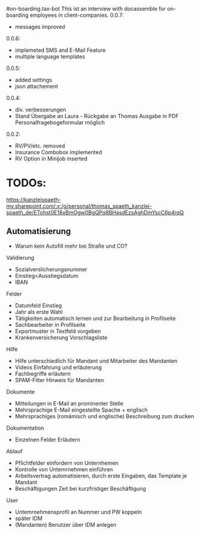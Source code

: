 #on-boarding.tax-bot
This ist an interview with docassemble for on-boarding employees in client-companies. 
0.0.7:
- messages improved

0.0.6:
- implemeted SMS and E-Mail Feature
- multiple language templates

0.0.5:
- added settings
- json attachement

0.0.4:
- div. verbesserungen
- Stand Übergabe an Laura - Rückgabe an Thomas Ausgabe in PDF Personalfragebogeformular möglich

0.0.2: 
- RV/PV/etc. removed
- Insurance Combobox implemented
- RV Option in Minijob inserted

# TODOs:

https://kanzleispaeth-my.sharepoint.com/:x:/g/personal/thomas_spaeth_kanzlei-spaeth_de/ETohst0E18xBmOgw0BgQPq8BHasdEzsAghDmYscC6p4rqQ

## Automatisierung
- Warum kein Autofill mehr bei Straße und CO?

Validierung
- Sozialverslicherungsnummer
- Einstieg<Ausstiegsdatum
- IBAN

Felder
- Datumfeld Einstieg
- Jahr als erste Wahl
- Tätigkeiten automatisch lernen und zur Bearbeitung in Profilseite
- Sachbearbeiter in Profilseite
- Exportmuster in Textfeld vorgeben
- Krankenversicherung Vorschlagsliste

Hilfe
- Hilfe unterschiedlich für Mandant und Mitarbeiter des Mandanten
- Videos Einfahrung und erläuterung
- Fachbegriffe erläutern
- SPAM-Filter Hinweis für Mandanten

Dokumente
- Mitteilungen in E-Mail an prominenter Stelle
- Mehrsprachige E-Mail eingestellte Spache + englisch
- Mehrsprachiges (romämisch und englische) Beschreibung zum drucken

Dokumentation
  - Einzelnen Felder Erläutern

Ablauf
  - Pflichtfelder einfordern von Unternhemen
  - Kontrolle von Untemrnehmen einführen
  - Arbeitsvertrag automatisieren, durch erste Eingaben, das Template je Mandant
  - Beschäftigungen Zeit bei kurzfristiger Beschäftigung

User
  - Untemrnehmensprofil an Nummer und PW koppeln
  - später IDM 
  - (Mandanten) Benutzer über IDM anlegen


